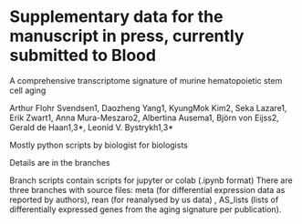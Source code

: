 # Supplementary data for the manuscript in press, currently submitted to Blood

A comprehensive transcriptome signature of murine hematopoietic stem cell aging

Arthur Flohr Svendsen1, Daozheng Yang1, KyungMok Kim2, Seka Lazare1, Erik Zwart1, Anna Mura-Meszaro2, Albertina Ausema1, Björn von Eijss2, Gerald de Haan1,3*, Leonid V. Bystrykh1,3*

Mostly python scripts by biologist for biologists

Details are in the branches

Branch scripts contain scripts for jupyter or colab (.ipynb format)
There are three branches with source files: meta (for differential expression data as reported by authors), rean (for reanalysed by us data) , AS_lists (lists of differentially expressed genes from the aging signature per publication).

